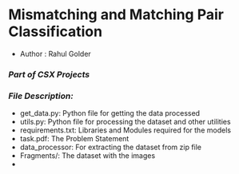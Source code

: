 # **Mismatching and Matching Pair Classification**
- Author : Rahul Golder


### *Part of CSX Projects*
### *File Description:*

- get_data.py: Python file for getting the data processed
- utils.py: Python file for processing the dataset and other utilities
- requirements.txt: Libraries and Modules required for the models
- task.pdf: The Problem Statement
- data_processor: For extracting the dataset from zip file
- Fragments/: The dataset with the images
- 